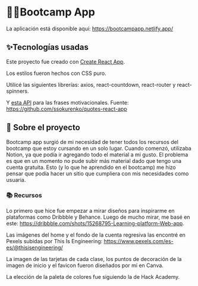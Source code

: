 # 👩‍💻Bootcamp App

La aplicación está disponible aquí: https://bootcampapp.netlify.app/

## ✨Tecnologías usadas

Este proyecto fue creado con [Create React App](https://github.com/facebook/create-react-app). 

Los estilos fueron hechos con CSS puro. 

Utilicé las siguientes librerías: 
    axios,
    react-countdown, 
    react-router y 
    react-spinners.

Y [esta API](https://type.fit/api/quotes) para las frases motivacionales. Fuente: https://github.com/ssokurenko/quotes-react-app


## 📝 Sobre el proyecto

Bootcamp app surgió de mi necesidad de tener todos los recursos del bootcamp que estoy cursando en un solo lugar. Cuando comenzó, utilizaba Notion, ya que podía ir agregando todo el material a mi gusto. El problema es que en un momento no pude subir más material dado que tengo una cuenta gratuita. Esto (y lo que he aprendido en el bootcamp) me hizo pensar que podía hacer un sitio que cumpliera con mis necesidades como usuaria.


### 📚 Recursos
Lo primero que hice fue empezar a mirar diseños para inspirarme en plataformas como Dribbble y Behance. Luego de mucho mirar, me basé en este: https://dribbble.com/shots/15268795-Learning-platform-Web-app.

Las imágenes del home y el fondo de la cuenta regresiva las encontré en Pexels subidas por This Is Engineering: https://www.pexels.com/es-es/@thisisengineering/

La imagen de las tarjetas de cada clase, los puntos de decoración de la imagen de inicio y el favicon fueron diseñados por mí en Canva.

La elección de la paleta de colores fue siguiendo la de Hack Academy.

